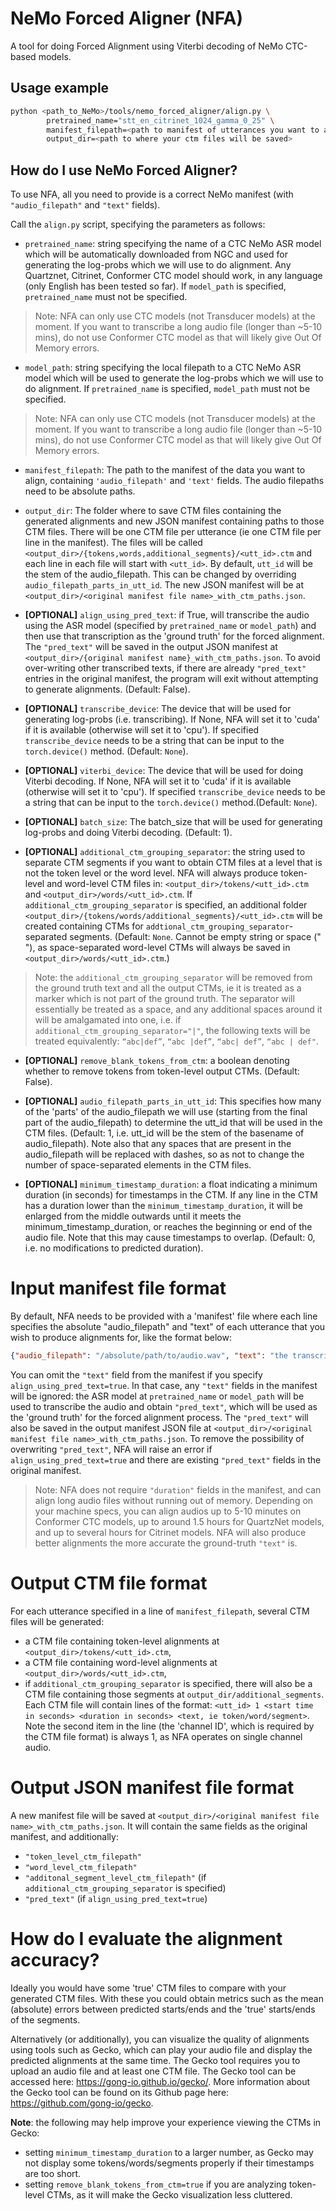 # NeMo Forced Aligner (NFA)

A tool for doing Forced Alignment using Viterbi decoding of NeMo CTC-based models.

## Usage example 

``` bash
python <path_to_NeMo>/tools/nemo_forced_aligner/align.py \
        pretrained_name="stt_en_citrinet_1024_gamma_0_25" \
        manifest_filepath=<path to manifest of utterances you want to align> \
        output_dir=<path to where your ctm files will be saved>
```

## How do I use NeMo Forced Aligner?
To use NFA, all you need to provide is a correct NeMo manifest (with `"audio_filepath"` and `"text"` fields).

Call the `align.py` script, specifying the parameters as follows:

* `pretrained_name`: string specifying the name of a CTC NeMo ASR model which will be automatically downloaded from NGC and used for generating the log-probs which we will use to do alignment. Any Quartznet, Citrinet, Conformer CTC model should work, in any language (only English has been tested so far). If `model_path` is specified, `pretrained_name` must not be specified.
>Note: NFA can only use CTC models (not Transducer models) at the moment. If you want to transcribe a long audio file (longer than ~5-10 mins), do not use Conformer CTC model as that will likely give Out Of Memory errors.

* `model_path`: string specifying the local filepath to a CTC NeMo ASR model which will be used to generate the log-probs which we will use to do alignment. If `pretrained_name` is specified, `model_path` must not be specified.
>Note: NFA can only use CTC models (not Transducer models) at the moment. If you want to transcribe a long audio file (longer than ~5-10 mins), do not use Conformer CTC model as that will likely give Out Of Memory errors.

* `manifest_filepath`: The path to the manifest of the data you want to align, containing `'audio_filepath'` and `'text'` fields. The audio filepaths need to be absolute paths.

* `output_dir`: The folder where to save CTM files containing the generated alignments and new JSON manifest containing paths to those CTM files. There will be one CTM file per utterance (ie one CTM file per line in the manifest). The files will be called `<output_dir>/{tokens,words,additional_segments}/<utt_id>.ctm` and each line in each file will start with `<utt_id>`. By default, `utt_id` will be the stem of the audio_filepath. This can be changed by overriding `audio_filepath_parts_in_utt_id`. The new JSON manifest will be at `<output_dir>/<original manifest file name>_with_ctm_paths.json`.

* **[OPTIONAL]** `align_using_pred_text`: if True, will transcribe the audio using the ASR model (specified by `pretrained_name` or `model_path`) and then use that transcription as the 'ground truth' for the forced alignment. The `"pred_text"` will be saved in the output JSON manifest at `<output_dir>/{original manifest name}_with_ctm_paths.json`. To avoid over-writing other transcribed texts, if there are already `"pred_text"` entries in the original manifest, the program will exit without attempting to generate alignments.  (Default: False). 

* **[OPTIONAL]** `transcribe_device`: The device that will be used for generating log-probs (i.e. transcribing). If None, NFA will set it to 'cuda' if it is available (otherwise will set it to 'cpu'). If specified `transcribe_device` needs to be a string that can be input to the `torch.device()` method. (Default: `None`).

* **[OPTIONAL]** `viterbi_device`: The device that will be used for doing Viterbi decoding. If None, NFA will set it to 'cuda' if it is available (otherwise will set it to 'cpu'). If specified `transcribe_device` needs to be a string that can be input to the `torch.device()` method.(Default: `None`).

* **[OPTIONAL]** `batch_size`: The batch_size that will be used for generating log-probs and doing Viterbi decoding. (Default: 1).

* **[OPTIONAL]** `additional_ctm_grouping_separator`: the string used to separate CTM segments if you want to obtain CTM files at a level that is not the token level or the word level. NFA will always produce token-level and word-level CTM files in: `<output_dir>/tokens/<utt_id>.ctm` and `<output_dir>/words/<utt_id>.ctm`. If `additional_ctm_grouping_separator` is specified, an additional folder `<output_dir>/{tokens/words/additional_segments}/<utt_id>.ctm` will be created containing CTMs for `addtional_ctm_grouping_separator`-separated segments. (Default: `None`. Cannot be empty string or space (" "), as space-separated word-level CTMs will always be saved in `<output_dir>/words/<utt_id>.ctm`.)
> Note: the `additional_ctm_grouping_separator` will be removed from the ground truth text and all the output CTMs, ie it is treated as a marker which is not part of the ground truth. The separator will essentially be treated as a space, and any additional spaces around it will be amalgamated into one, i.e. if `additional_ctm_grouping_separator="|"`, the following texts will be treated equivalently: `“abc|def”`, `“abc |def”`, `“abc| def”`, `“abc | def"`.

* **[OPTIONAL]** `remove_blank_tokens_from_ctm`: a boolean denoting whether to remove <blank> tokens from token-level output CTMs. (Default: False). 

* **[OPTIONAL]** `audio_filepath_parts_in_utt_id`: This specifies how many of the 'parts' of the audio_filepath we will use (starting from the final part of the audio_filepath) to determine the utt_id that will be used in the CTM files. (Default: 1, i.e. utt_id will be the stem of the basename of audio_filepath). Note also that any spaces that are present in the audio_filepath will be replaced with dashes, so as not to change the number of space-separated elements in the CTM files.

* **[OPTIONAL]** `minimum_timestamp_duration`: a float indicating a minimum duration (in seconds) for timestamps in the CTM. If any line in the CTM has a duration lower than the `minimum_timestamp_duration`, it will be enlarged from the middle outwards until it meets the minimum_timestamp_duration, or reaches the beginning or end of the audio file. Note that this may cause timestamps to overlap. (Default: 0, i.e. no modifications to predicted duration).

# Input manifest file format
By default, NFA needs to be provided with a 'manifest' file where each line specifies the absolute "audio_filepath" and "text" of each utterance that you wish to produce alignments for, like the format below:
```json
{"audio_filepath": "/absolute/path/to/audio.wav", "text": "the transcription of the utterance"}
```

You can omit the `"text"` field from the manifest if you specify `align_using_pred_text=true`. In that case, any `"text"` fields in the manifest will be ignored: the ASR model at `pretrained_name` or `model_path` will be used to transcribe the audio and obtain `"pred_text"`, which will be used as the 'ground truth' for the forced alignment process. The `"pred_text"` will also be saved in the output manifest JSON file at `<output_dir>/<original manifest file name>_with_ctm_paths.json`. To remove the possibility of overwriting `"pred_text"`, NFA will raise an error if `align_using_pred_text=true` and there are existing `"pred_text"` fields in the original manifest.

> Note: NFA does not require `"duration"` fields in the manifest, and can align long audio files without running out of memory. Depending on your machine specs, you can align audios up to 5-10 minutes on Conformer CTC models, up to around 1.5 hours for QuartzNet models, and up to several hours for Citrinet models. NFA will also produce better alignments the more accurate the ground-truth `"text"` is.


# Output CTM file format
For each utterance specified in a line of `manifest_filepath`, several CTM files will be generated:
* a CTM file containing token-level alignments at `<output_dir>/tokens/<utt_id>.ctm`,
* a CTM file containing word-level alignments at `<output_dir>/words/<utt_id>.ctm`,
* if `additional_ctm_grouping_separator` is specified, there will also be a CTM file containing those segments at `output_dir/additional_segments`.
Each CTM file will contain lines of the format:
`<utt_id> 1 <start time in seconds> <duration in seconds> <text, ie token/word/segment>`.
Note the second item in the line (the 'channel ID', which is required by the CTM file format) is always 1, as NFA operates on single channel audio.

# Output JSON manifest file format
A new manifest file will be saved at `<output_dir>/<original manifest file name>_with_ctm_paths.json`. It will contain the same fields as the original manifest, and additionally:
* `"token_level_ctm_filepath"`
* `"word_level_ctm_filepath"`
* `"additonal_segment_level_ctm_filepath"` (if `additional_ctm_grouping_separator` is specified)
* `"pred_text"` (if `align_using_pred_text=true`)


# How do I evaluate the alignment accuracy?
Ideally you would have some 'true' CTM files to compare with your generated CTM files. With these you could obtain metrics such as the mean (absolute) errors between predicted starts/ends and the 'true' starts/ends of the segments.

Alternatively (or additionally), you can visualize the quality of alignments using tools such as Gecko, which can play your audio file and display the predicted alignments at the same time. The Gecko tool requires you to upload an audio file and at least one CTM file. The Gecko tool can be accessed here: https://gong-io.github.io/gecko/. More information about the Gecko tool can be found on its Github page here: https://github.com/gong-io/gecko. 

**Note**: the following may help improve your experience viewing the CTMs in Gecko:
* setting `minimum_timestamp_duration` to a larger number, as Gecko may not display some tokens/words/segments properly if their timestamps are too short.
* setting `remove_blank_tokens_from_ctm=true` if you are analyzing token-level CTMs, as it will make the Gecko visualization less cluttered.
